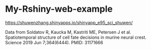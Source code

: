 # My-Rshiny-web-example
https://shuwenzhang.shinyapps.io/shinyapp_e95_sci_shuwen/

Data from
Soldatov R, Kaucka M, Kastriti ME, Petersen J et al. 
Spatiotemporal structure of cell fate decisions in murine neural crest. Science 2019 Jun 7;364(6444). PMID: 31171666
